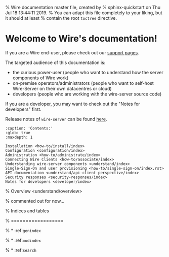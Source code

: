 % Wire documentation master file, created by
% sphinx-quickstart on Thu Jul 18 13:44:11 2019.
% You can adapt this file completely to your liking, but it should at least
% contain the root `toctree` directive.

# Welcome to Wire's documentation!

If you are a Wire end-user, please check out our [support pages](https://support.wire.com/).

The targeted audience of this documentation is:

- the curious power-user (people who want to understand how the server components of Wire work)
- on-premise operators/administrators (people who want to self-host Wire-Server on their own datacentres or cloud)
- developers (people who are working with the wire-server source code)

If you are a developer, you may want to check out the "Notes for developers" first.

Release notes of `wire-server` can be found [here](https://github.com/wireapp/wire-server/releases).

```{toctree}
:caption: 'Contents:'
:glob: true
:maxdepth: 1

Installation <how-to/install/index>
Configuration <configuration/index>
Administration <how-to/administrate/index>
Connecting Wire Clients <how-to/associate/index>
Understanding wire-server components <understand/index>
Single-Sign-On and user provisioning <how-to/single-sign-on/index.rst>
API documentation <understand/api-client-perspective/index>
Security responses <security-responses/index>
Notes for developers <developer/index>
```

% Overview <understand/overview>

% commented out for now...

% Indices and tables

% ==================

% * :ref:`genindex`

% * :ref:`modindex`

% * :ref:`search`
